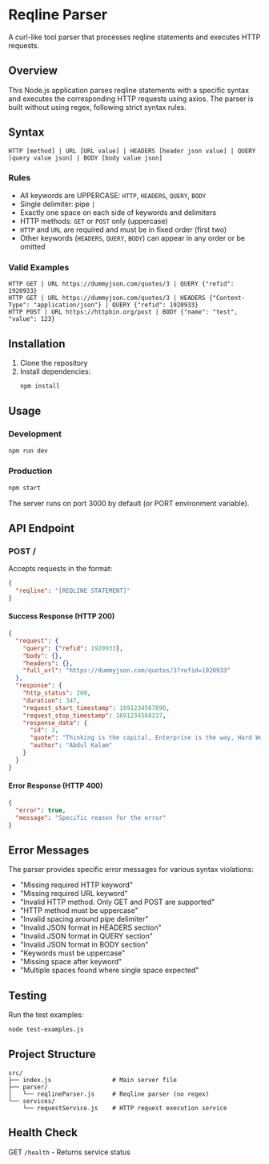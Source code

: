 # Reqline Parser

A curl-like tool parser that processes reqline statements and executes HTTP requests.

## Overview

This Node.js application parses reqline statements with a specific syntax and executes the corresponding HTTP requests using axios. The parser is built without using regex, following strict syntax rules.

## Syntax

```
HTTP [method] | URL [URL value] | HEADERS [header json value] | QUERY [query value json] | BODY [body value json]
```

### Rules

- All keywords are UPPERCASE: `HTTP`, `HEADERS`, `QUERY`, `BODY`
- Single delimiter: pipe `|`
- Exactly one space on each side of keywords and delimiters
- HTTP methods: `GET` or `POST` only (uppercase)
- `HTTP` and `URL` are required and must be in fixed order (first two)
- Other keywords (`HEADERS`, `QUERY`, `BODY`) can appear in any order or be omitted

### Valid Examples

```
HTTP GET | URL https://dummyjson.com/quotes/3 | QUERY {"refid": 1920933}
HTTP GET | URL https://dummyjson.com/quotes/3 | HEADERS {"Content-Type": "application/json"} | QUERY {"refid": 1920933}
HTTP POST | URL https://httpbin.org/post | BODY {"name": "test", "value": 123}
```

## Installation

1. Clone the repository
2. Install dependencies:
   ```bash
   npm install
   ```

## Usage

### Development
```bash
npm run dev
```

### Production
```bash
npm start
```

The server runs on port 3000 by default (or PORT environment variable).

## API Endpoint

### POST /

Accepts requests in the format:
```json
{
  "reqline": "[REQLINE STATEMENT]"
}
```

#### Success Response (HTTP 200)
```json
{
  "request": {
    "query": {"refid": 1920933},
    "body": {},
    "headers": {},
    "full_url": "https://dummyjson.com/quotes/3?refid=1920933"
  },
  "response": {
    "http_status": 200,
    "duration": 347,
    "request_start_timestamp": 1691234567890,
    "request_stop_timestamp": 1691234568237,
    "response_data": {
      "id": 3,
      "quote": "Thinking is the capital, Enterprise is the way, Hard Work is the solution.",
      "author": "Abdul Kalam"
    }
  }
}
```

#### Error Response (HTTP 400)
```json
{
  "error": true,
  "message": "Specific reason for the error"
}
```

## Error Messages

The parser provides specific error messages for various syntax violations:

- "Missing required HTTP keyword"
- "Missing required URL keyword"
- "Invalid HTTP method. Only GET and POST are supported"
- "HTTP method must be uppercase"
- "Invalid spacing around pipe delimiter"
- "Invalid JSON format in HEADERS section"
- "Invalid JSON format in QUERY section"
- "Invalid JSON format in BODY section"
- "Keywords must be uppercase"
- "Missing space after keyword"
- "Multiple spaces found where single space expected"

## Testing

Run the test examples:
```bash
node test-examples.js
```

## Project Structure

```
src/
├── index.js                 # Main server file
├── parser/
│   └── reqlineParser.js     # Reqline parser (no regex)
└── services/
    └── requestService.js    # HTTP request execution service
```

## Health Check

GET `/health` - Returns service status